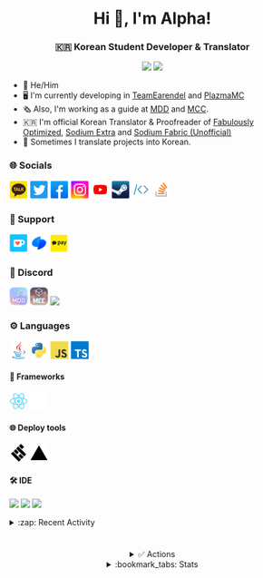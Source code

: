 <div align="center">

# Hi 👋, I'm Alpha!
### :kr: Korean Student Developer & Translator

[![](https://img.shields.io/badge/-dev@alpha93.kr-EA4335?style=for-the-badge&logo=gmail&logoColor=fcfcfc)](mailto:dev@alpha93.kr)
[![](https://dcbadge.vercel.app/api/shield/410763741786013697)](https://github.com/AlphaKR93)
</div>

- :boy: He/Him
- :desktop_computer: I'm currently developing in [TeamEarendel](https://github.com/TeamEarendel) and [PlazmaMC](https://github.com/PlazmaMC)
- :newspaper_roll: Also, I'm working as a guide at [MDD](https://discord.gg/AZwXTA9Pgx) and [MCC](https://discord.gg/nnkecH6n24).
- 🇰🇷 I'm official Korean Translator & Proofreader of [Fabulously Optimized](https://modrinth.com/modpack/fabulously-optimized), [Sodium Extra](https://modrinth.com/mod/sodium-extra) and [Sodium Fabric (Unofficial)](https://crowdin.com/project/sodium-fabric)
- 📃 Sometimes I translate projects into Korean.

### 🌐 Socials
[<img src="res/KakaoTalk.png" width="32px"></img>](https://open.kakao.com/me/alpha93)
[<img src="res/Twitter.png" width="32px"></img>](https://twitter.com/dev_alphakr93)
[<img src="res/Facebook.png" width="32px"></img>](https://www.facebook.com/alphakr93)
[<img src="res/Instagram.png" width="32px"></img>](https://www.instagram.com/alphakr93)
[<img src="res/YouTube.png" width="32px"></img>](https://www.youtube.com/channel/UCD80I32EKZ00pFZdxenHy-g)
[<img src="res/Steam.png" width="32px"></img>](https://steamcommunity.com/id/alphakr93/)
[<img src="res/Baekjoon.png" width="32px"></img>](https://www.acmicpc.net/user/alphakr93)
[<img src="res/StackOverflow.png" width="32px"></img>](https://stackoverflow.com/users/18240209/alpha)

### :money_with_wings: Support
[<img src="res/Ko-fi.png" width="32px"></img>](https://ko-fi.com/alphakr93)
[<img src="res/Toss.png" width="32px"></img>](https://toss.me/alphakr93)
[<img src="res/Kakaopay.png" width="31px"></img>](https://qr.kakaopay.com/FPQhdrTiU)

### :speech_balloon: Discord
[<img src="res/MDD.png" width="32px"></img>](https://discord.gg/AZwXTA9Pgx)
[<img src="res/MCC.png" width="32px"></img>](https://discord.gg/nnkecH6n24)
[<img src="https://raw.githubusercontent.com/PlazmaMC/Plazma/ver/1.19.4/res/logo-900.png" width="32px"></img>](https://discord.gg/MmfC52K8A8)

### :gear: Languages
[<img src="https://raw.githubusercontent.com/devicons/devicon/master/icons/java/java-original.svg" width="32px"></img>](https://dev.java/)
[<img src="https://raw.githubusercontent.com/devicons/devicon/master/icons/python/python-original.svg" width="32px"></img>](https://www.python.org/)
[<img src="https://raw.githubusercontent.com/devicons/devicon/master/icons/javascript/javascript-original.svg" width="32px"></img>](https://developer.mozilla.org/en-US/docs/Web/JavaScript)
[<img src="https://raw.githubusercontent.com/devicons/devicon/master/icons/typescript/typescript-original.svg" width="32px"></img>](https://www.typescriptlang.org/)

#### 🔧 Frameworks
[<img src="https://raw.githubusercontent.com/devicons/devicon/master/icons/react/react-original.svg" width="32px"></img>](https://react.dev/)
[<img src="res/NextJS.svg" width="32px"></img>](https://nextjs.org/)

#### 🌐 Deploy tools
[<img src="res/CloudType.png" width="32px"></img>](https://cloudtype.io/)
[<img src="res/Vercel.svg" width="32px"></img>](https://vercel.com/)

#### 🛠️ IDE
[<img src="https://resources.jetbrains.com/storage/products/company/brand/logos/IntelliJ_IDEA_icon.svg?_ga=2.161940724.914009659.1682102253-1838471150.1679665405&_gl=1*1p5cql1*_ga*MTgzODQ3MTE1MC4xNjc5NjY1NDA1*_ga_9J976DJZ68*MTY4MjEwMjI1Mi4zLjAuMTY4MjEwMjI1Mi42MC4wLjA." width="32px"></img>](https://www.jetbrains.com/idea/)
[<img src="https://resources.jetbrains.com/storage/products/company/brand/logos/PyCharm_icon.svg?_ga=2.161940724.914009659.1682102253-1838471150.1679665405&_gl=1*1da02wd*_ga*MTgzODQ3MTE1MC4xNjc5NjY1NDA1*_ga_9J976DJZ68*MTY4MjEwMjI1Mi4zLjEuMTY4MjEwMjI4OC4yNC4wLjA." width="32px"></img>](https://www.jetbrains.com/pycharm/)
[<img src="https://resources.jetbrains.com/storage/products/company/brand/logos/WebStorm_icon.svg?_ga=2.161940724.914009659.1682102253-1838471150.1679665405&_gl=1*ll1geq*_ga*MTgzODQ3MTE1MC4xNjc5NjY1NDA1*_ga_9J976DJZ68*MTY4MjEwMjI1Mi4zLjEuMTY4MjEwMjI5Ny4xNS4wLjA." width="32px"></img>](https://www.jetbrains.com/webstorm/)

<details><summary>:zap: Recent Activity</summary>

<!--START_SECTION:activity-->
1. 💪 Opened PR [#3](https://github.com/TeamEarendel/Fomalhaut/pull/3) in [TeamEarendel/Fomalhaut](https://github.com/TeamEarendel/Fomalhaut)
2. 🎉 Merged PR [#2](https://github.com/TeamEarendel/Fomalhaut/pull/2) in [TeamEarendel/Fomalhaut](https://github.com/TeamEarendel/Fomalhaut)
3. 💪 Opened PR [#2](https://github.com/TeamEarendel/Fomalhaut/pull/2) in [TeamEarendel/Fomalhaut](https://github.com/TeamEarendel/Fomalhaut)
4. 🎉 Merged PR [#17](https://github.com/AlphaKR93/SchoolDday/pull/17) in [AlphaKR93/SchoolDday](https://github.com/AlphaKR93/SchoolDday)
5. 💪 Opened PR [#17](https://github.com/AlphaKR93/SchoolDday/pull/17) in [AlphaKR93/SchoolDday](https://github.com/AlphaKR93/SchoolDday)
<!--END_SECTION:activity-->

</details>

#

<div align="center">

<details><summary>✅ Actions</summary>

[![Update Readme](https://img.shields.io/github/actions/workflow/status/AlphaKR93/AlphaKR93/readme_activity.yml?label=Update%20Activity&style=for-the-badge)](https://github.com/AlphaKR93/AlphaKR93/actions/workflows/readme_activity.yml)
[![Update Productive Gists](https://img.shields.io/github/actions/workflow/status/AlphaKR93/AlphaKR93/gist_productive.yml?label=Update%20Productive%20Gist&style=for-the-badge)](https://github.com/AlphaKR93/AlphaKR93/actions/workflows/gist_productive.yml)
[![Update Language Gists](https://img.shields.io/github/actions/workflow/status/AlphaKR93/AlphaKR93/gist_lang.yml?label=Update%20Language%20Gist&style=for-the-badge)](https://github.com/AlphaKR93/AlphaKR93/actions/workflows/gist_lang.yml)

</details>

<details><summary>:bookmark_tabs: Stats</summary>
  
[<img src="http://github-profile-summary-cards.vercel.app/api/cards/profile-details?username=AlphaKR93&theme=default"></img>](https://github.com/AlphaKR93)

[<img src="https://github-readme-stats.vercel.app/api?username=AlphaKR93&count_private=true&show_icons=true&include_all_commits=true"></img>](https://github.com/AlphaKR93)

[<img src="https://github-contribution-stats.vercel.app/api/?username=AlphaKR93"></img>](https://github.com/AlphaKR93)

[<img src="https://streak-stats.demolab.com?user=AlphaKR93&theme=tokyonight_duo"></img>](https://github.com/AlphaKR93)

[<img src="http://mazassumnida.wtf/api/v2/generate_badge?boj=alphakr93"></img>](https://solved.ac/alphakr93)

[<img src="https://github-profile-trophy.vercel.app/?username=AlphaKR93&theme=alduin&margin-w=5&margin-h=5"></img>](https://github.com/AlphaKR93)

</details>
</div>
